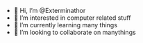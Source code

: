 - 👋 Hi, I’m @Exterminathor
- 👀 I’m interested in computer related stuff
- 🌱 I’m currently learning many things
- 💞️ I’m looking to collaborate on manythings

<!---
Exterminathor/Exterminathor is a ✨ special ✨ repository because its `README.md` (this file) appears on your GitHub profile.
You can click the Preview link to take a look at your changes.
--->
